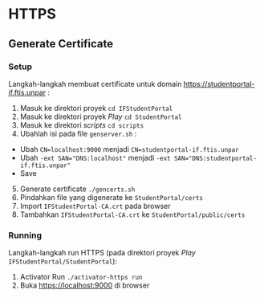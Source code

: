 # HTTPS

## Generate Certificate

### Setup

Langkah-langkah membuat certificate untuk domain https://studentportal-if.ftis.unpar :
 
1. Masuk ke direktori proyek `cd IFStudentPortal`
2. Masuk ke direktori proyek _Play_ `cd StudentPortal`
3. Masuk ke direktori _scripts_ `cd scripts`
4. Ubahlah isi pada file `genserver.sh` :
  * Ubah `CN=localhost:9000` menjadi `CN=studentportal-if.ftis.unpar` 
  * Ubah `-ext SAN="DNS:localhost"` menjadi `-ext SAN="DNS:studentportal-if.ftis.unpar"`
  * Save
5. Generate certificate `./gencerts.sh`
6. Pindahkan file yang digenerate ke `StudentPortal/certs`
7. Import `IFStudentPortal-CA.crt` pada browser
8. Tambahkan `IFStudentPortal-CA.crt` ke `StudentPortal/public/certs`

### Running

Langkah-langkah run HTTPS (pada direktori proyek _Play_ `IFStudentPortal/StudentPortal`):

1. Activator Run `./activator-https run`
2. Buka [https://localhost:9000](https://localhost:9000) di browser
